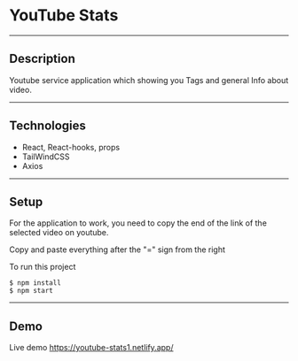 # YouTube Stats 

---

## Description


Youtube service application which showing you Tags and general Info about video.

---

## Technologies

- React, React-hooks, props
- TailWindCSS
- Axios

---

## Setup


For the application to work, you need to copy the end of the link of the selected video on youtube.

Copy and paste everything after the "=" sign from the right

To run this project

```
$ npm install
$ npm start
```

---

## Demo

Live demo https://youtube-stats1.netlify.app/

